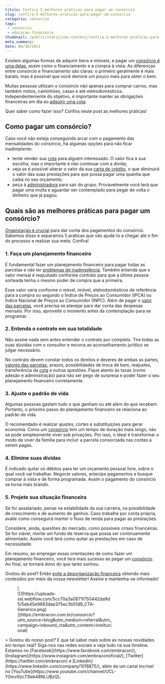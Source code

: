 ```yaml
---
titulo: Confira 5 melhores práticas para pagar um consórcio
slug: confira-5-melhores-praticas-para-pagar-um-consorcio
categoria: consorcio
tags:
 - consorcio
 - educacao-financeira
thumbnail: /public/static/cms-content/confira-5-melhores-praticas-para-pagar-um-consorcio.jpg
meta_summary: 
date: 06/10/2021
---
```

Existem algumas formas de adquirir bens e imóveis, e pagar um [consórcio é uma delas](https://www.embracon.com.br/consorcio-de-imoveis), assim como o financiamento e a compra à vista. As diferenças entre consórcio e financiamento são claras: o primeiro geralmente é mais barato, mas é possível que você demore um pouco mais para obter o bem.

Muitas pessoas utilizam o consórcio não apenas para comprar carros, mas também motos, caminhões, casas e até eletrodomésticos. Independentemente do objetivo, é importante manter as obrigações financeiras em dia ao [adquirir uma cota](https://www.embracon.com.br/conhecaoconsorcio/como-adquirir-uma-cota-de-consorcio).

Quer saber como fazer isso? Confira neste post as melhores práticas!

Como pagar um consórcio?
------------------------

Caso você não esteja conseguindo arcar com o pagamento das mensalidades do consórcio, há algumas opções para não ficar inadimplente:

- tente vender sua [cota](https://www.embracon.com.br/conhecaoconsorcio/o-que-e-a-cota-de-consorcio) para alguém interessado. O valor fica à sua escolha, mas o importante é não continuar com a dívida;
- veja se é possível alterar o valor da sua [carta de crédito](https://www.embracon.com.br/conhecaoconsorcio/o-que-e-carta-de-credito), o que diminuirá o valor das suas prestações para que possa pagar uma quantia que caiba no seu orçamento;
- peça à [administradora](https://www.embracon.com.br/blog/afinal-o-que-uma-administradora-de-consorcio-faz) para sair do grupo. Provavelmente você terá que pagar uma multa e aguardar ser contemplado para pegar de volta o dinheiro que já pagou.

Quais são as melhores práticas para pagar um consórcio?
-------------------------------------------------------

[Organização é crucial](https://www.embracon.com.br/blog/7-dicas-para-comecar-a-sua-organizacao-financeira) para dar conta dos pagamentos do consórcio. Sabemos disso e separamos 5 práticas que vão ajudá-lo a chegar até o fim do processo e realizar sua meta. Confira!

### 1. Faça um planejamento financeiro

É fundamental fazer um planejamento financeiro para pagar todas as parcelas e não ter [problemas de inadimplência](https://www.embracon.com.br/blog/o-que-acontece-se-houver-atraso-na-parcela-do-consorcio-entenda-aqui). Também entenda que o valor mensal é reajustado conforme contrato para que a última pessoa sorteada tenha o mesmo poder de compra que a primeira.

Esse valor varia conforme o móvel, imóvel, eletrodomésticos de referência para a compra ou segundo o Índice de Preços ao Consumidor (IPCA) ou Índice Nacional de Preços ao Consumidor (INPC). Além de pagar o [valor das parcelas](https://www.embracon.com.br/blog/como-calcular-as-parcelas-no-consorcio), você precisa se planejar para dar conta das despesas mensais. Por isso, aproveite o momento antes da contemplação para se programar.

### 2. Entenda o contrato em sua totalidade

Não assine nada sem antes entender o contrato por completo. Tire todas as suas dúvidas com o consultor e recorra ao aconselhamento jurídico se julgar necessário.

No contrato devem constar todos os direitos e deveres de ambas as partes, [valores das parcelas](https://www.embracon.com.br/blog/como-calcular-as-parcelas-no-consorcio), prazos, possibilidades de troca de bem, reajustes, transferência da [cota](https://www.embracon.com.br/conhecaoconsorcio/o-que-e-a-cota-de-consorcio) e outras questões. Fique atento às taxas (como adesão e administração) para não ser pego de surpresa e poder fazer o seu planejamento financeiro corretamente.

### 3. Ajuste o padrão de vida

Algumas pessoas gastam tudo o que ganham ou até além do que recebem. Portanto, o próximo passo do planejamento financeiro se relaciona ao padrão de vida.

O recomendado é realizar ajustes, cortes e substituições para gerar economia. Como um [consórcio](https://www.embracon.com.br/consorcio-de-imoveis) tem um tempo de duração mais longo, não se pode simplesmente viver sob privações. Por isso, o ideal é transformar o modo de viver da família para incluir a parcela consorciada nas contas a serem pagas.

### 4. Elimine suas dívidas

É indicado quitar os débitos para ter um orçamento pessoal livre, sobre o qual você vai trabalhar. Negocie valores, antecipe pagamentos e busque comprar à vista e de forma programada. Assim o pagamento do consórcio se torna mais brando.

### 5. Projete sua situação financeira

Se for assalariado, pense na estabilidade da sua carreira, na possibilidade de crescimento e de aumento de ganhos. Caso trabalhe por conta própria, avalie como conseguirá manter o fluxo de renda para pagar as prestações.

Considere, ainda, questões do mercado, como possíveis crises financeiras. Se for viável, monte um fundo de reserva que possa ser continuamente alimentado. Assim você terá como quitar as prestações em caso de necessidade.

Em resumo, ao empregar essas orientações de como fazer um planejamento financeiro, você terá mais sucesso ao pagar um [consórcio](https://www.embracon.com.br/consorcio-de-imoveis). Ao final, se tornará dono do que tanto sonhou.

Gostou do post? Então [evite a desorganização financeira](https://www.embracon.com.br/blog/7-dicas-para-comecar-a-sua-organizacao-financeira) obtendo mais conteúdos por meio da nossa newsletter! Assine e mantenha-se informado!

<figure class="w-richtext-figure-type-image w-richtext-align-center" style="max-width:310px">[<div>![](https://uploads-ssl.webflow.com/5cc70a3a0871f750442da9d5/5eb45e9683dae375ec3b51d9_CTA-Generico.png)</div>](https://embracon.com.br/consorcio?utm_source=blog&utm_medium=referral&utm_campaign=inbound_cta&utm_content=institucional)</figure>> Gostou do nosso post? E que tal saber mais sobre as nossas novidades em tempo real? Siga-nos nas redes sociais e veja tudo na sua timeline. Estamos no [Facebook](https://www.facebook.com/embracon/), [Instagram](https://www.instagram.com/embraconoficial/), [Twitter](https://twitter.com/embracon) e [LinkedIn](https://www.linkedin.com/company/1018875/), além de um canal incrível no [YouTube](https://www.youtube.com/channel/UCL-Y0mv9zc73Iek48NLUBzQ).

‍
